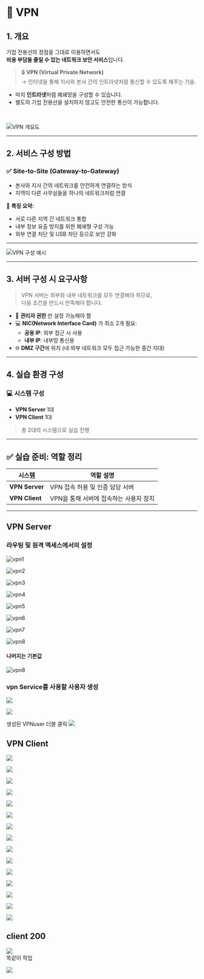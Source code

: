 # 📘 VPN

## 1. 개요

기업 전용선의 장점을 그대로 이용하면서도  
**비용 부담을 줄일 수 있는 네트워크 보안 서비스**입니다.

> 🔒 **VPN (Virtual Private Network)**  
> → 인터넷을 통해 지사와 본사 간의 인트라넷처럼 통신할 수 있도록 해주는 기술.

- 마치 **인트라넷**처럼 폐쇄망을 구성할 수 있습니다.
- 별도의 기업 전용선을 설치하지 않고도 안전한 통신이 가능합니다.

<br>

![VPN 개요도](./img/VPNimg/1.jpg)

---

## 2. 서비스 구성 방법

### ✅ Site-to-Site (Gateway-to-Gateway)

- 본사와 지사 간의 네트워크를 안전하게 연결하는 방식  
- 지역이 다른 사무실들을 하나의 네트워크처럼 연결

📌 **특징 요약:**
- 서로 다른 지역 간 네트워크 통합
- 내부 정보 유출 방지를 위한 폐쇄형 구성 가능
- 외부 연결 차단 및 USB 차단 등으로 보안 강화

---

![VPN 구성 예시](./img/VPNimg/2.jpg)

---

## 3. 서버 구성 시 요구사항

> VPN 서버는 외부와 내부 네트워크를 모두 연결해야 하므로,  
> 다음 조건을 반드시 만족해야 합니다.

- 🔐 **관리자 권한** 만 설정 가능해야 함
- 💻 **NIC(Network Interface Card)** 가 최소 2개 필요:
  - **공용 IP**: 외부 접근 시 사용
  - **내부 IP**: 내부망 통신용
- 🌐 **DMZ 구간**에 위치 (내·외부 네트워크 모두 접근 가능한 중간 지대)

---

## 4. 실습 환경 구성

### 💻 시스템 구성

- **VPN Server** 1대  
- **VPN Client** 1대  
> 총 2대의 시스템으로 실습 진행

---

## ✅ 실습 준비: 역할 정리

| 시스템         | 역할 설명                     |
|----------------|-------------------------------|
| **VPN Server** | VPN 접속 허용 및 인증 담당 서버 |
| **VPN Client** | VPN을 통해 서버에 접속하는 사용자 장치 |

---
## VPN Server
### 라우팅 및 원격 액세스에서의 설정

![vpn1](./img/VPNimg/1.png)<br>

![vpn2](./img/VPNimg/2.png)<br>

![vpn3](./img/VPNimg/3.png)<br>

![vpn4](./img/VPNimg/4.png)<br>

![vpn5](./img/VPNimg/5.png)<br>

![vpn6](./img/VPNimg/6.png)<br>

![vpn7](./img/VPNimg/7.png)<br>

![vpn8](./img/VPNimg/8.png)<br>

#### 나머지는 기본값
![vpn8](./img/VPNimg/9.png)<br>

### vpn Service를 사용할 사용자 생성
![](./img/VPNimg/10.png)<br>

![](./img/VPNimg/11.png)<br>

생성된 VPNuser 더블 클릭
![](./img/VPNimg/12.png)<br>

## VPN Client

![](./img/VPNimg/13.png)<br>

![](./img/VPNimg/14.png)<br>

![](./img/VPNimg/15.png)<br>

![](./img/VPNimg/16.png)<br>

![](./img/VPNimg/17.png)<br>

![](./img/VPNimg/18.png)<br>

![](./img/VPNimg/19.png)<br>

![](./img/VPNimg/20.png)<br>

![](./img/VPNimg/21.png)<br>

![](./img/VPNimg/22.png)<br>

![](./img/VPNimg/23.png)<br>

![](./img/VPNimg/24.png)<br>

![](./img/VPNimg/25.png)<br>

![](./img/VPNimg/26.png)<br>

![](./img/VPNimg/27.png)<br>

## client 200
![](./img/VPNimg/28.png)<br>
똑같이 작업

![](./img/VPNimg/29.png)<br>
